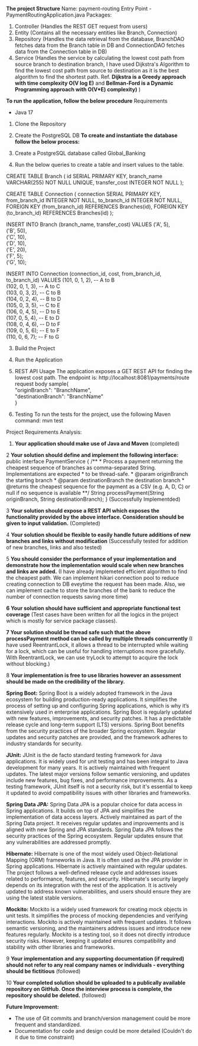 **The project Structure**
Name: payment-routing
Entry Point - PaymentRoutingApplication.java
Packages: 
1. Controller (Handles the REST GET request from users)
2. Entity (Contains all the necessary entities like Branch, Connection)
3. Repository (Handles the data retrieval from the database, BranchDAO fetches data from the Branch table in DB and ConnectionDAO fetches data from the Connection table in DB)
4. Service (Handles the service by calculating the lowest cost path from source branch to destination branch, I have used Dijkstra's Algorithm to find the lowest cost path from source to destination as it is the best algorithm to find the shortest path. Ref. **Dijkstra is a Greedy approach with time complexity O(V log E)** and **Bellman-Ford is a Dynamic Programming approach with O(V*E) complexity)** )


**To run the application, follow the below procedure**
Requirements
* Java 17

1. Clone the Repository
2. Create the PostgreSQL DB
**To create and instantiate the database follow the below process:**

1. Create a PostgreSQL database called Global_Banking
2. Run the below queries to create a table and insert values to the table.
   
CREATE TABLE Branch (
    id SERIAL PRIMARY KEY,
    branch_name VARCHAR(255) NOT NULL UNIQUE,
    transfer_cost INTEGER NOT NULL
);

CREATE TABLE Connection (
    connection SERIAL PRIMARY KEY,
    from_branch_id INTEGER NOT NULL,
    to_branch_id INTEGER NOT NULL,
    FOREIGN KEY (from_branch_id) REFERENCES Branches(id),
    FOREIGN KEY (to_branch_id) REFERENCES Branches(id)
);

INSERT INTO Branch (branch_name, transfer_cost) VALUES
('A', 5),<br/>
('B', 50),<br/>
('C', 10),<br/>
('D', 10),<br/>
('E', 20),<br/>
('F', 5);<br/>
('G', 10);<br/>



INSERT INTO Connection (connection_id, cost, from_branch_id, to_branch_id) VALUES
(101, 0, 1, 2),  -- A to B<br/>
(102, 0, 1, 3),  -- A to C<br/>
(103, 0, 3, 2),  -- C to B<br/>
(104, 0, 2, 4),  -- B to D<br/>
(105, 0, 3, 5),  -- C to E<br/>
(106, 0, 4, 5),  -- D to E<br/>
(107, 0, 5, 4),  -- E to D<br/>
(108, 0, 4, 6),  -- D to F<br/>
(109, 0, 5, 6);  -- E to F<br/>
(110, 0, 6, 7);  -- F to G<br/>
   
3. Build the Project
4. Run the Application
5. REST API Usage
The application exposes a GET REST API for finding the lowest cost path. The endpoint is:
http://localhost:8081/payments/route<br/>
request body sample{<br/>
  "originBranch": "BranchName",<br/>
  "destinationBranch": "BranchName"<br/>
}<br/>

7. Testing
To run the tests for the project, use the following Maven command: mvn test


Project Requirements Analysis:

 1. **Your application should make use of Java and Maven** (completed)
 
 2 **Your solution should define and implement the following interface:**
 public interface PaymentService {
    /**
     * Process a payment returning the cheapest sequence of branches as comma-separated String. 
Implementations are expected
     * to be thread-safe.
     * @param originBranch the starting branch
     * @param destinationBranch the destination branch
     * @returns the cheapest sequence for the payment as a CSV (e.g. A, D, C) or null if no sequence is 
available
    **/
    String processPayment(String originBranch, String destinationBranch);
 } 
 (Successfully Implementded)

 3 **Your solution should expose a REST API which exposes the functionality provided by the above interface. Consideration should be given to input validation.** (Completed)

4 **Your solution should be flexible to easily handle future additions of new branches and links without modification**  (Successfully tested for addition of new branches, links and also tested)
 
 5 **You should consider the performance of your implementation and demonstrate how the implementation would scale when new branches and links are added.** (I have already implemeted efficient algorithm to find the cheapest path. We can implement hikari connection pool to reduce creating connection to DB eveytime the request has been made. Also, we can implement cache to store the branches of the bank to reduce the number of connection requests saving more time)

 **6 Your solution should have sufficient and appropriate functional test coverage** (Test cases have been written for all the logics in the project which is mostly for service package classes).
 
 **7 Your solution should be thread safe such that the above processPayment method can be called by multiple threads concurrently** (I have used ReentrantLock, it allows a thread to be interrupted while waiting for a lock, which can be useful for handling interruptions more gracefully. With ReentrantLock, we can use tryLock to attempt to acquire the lock without blocking.)

 
 8 **Your implementation is free to use libraries however an assessment should be made on the credibility of the library.**

**Spring Boot:** Spring Boot is a widely adopted framework in the Java ecosystem for building production-ready applications. It simplifies the process of setting up and configuring Spring applications, which is why it’s extensively used in enterprise applications. Spring Boot is regularly updated with new features, improvements, and security patches. It has a predictable release cycle and long-term support (LTS) versions. Spring Boot benefits from the security practices of the broader Spring ecosystem. Regular updates and security patches are provided, and the framework adheres to industry standards for security.

**JUnit:** JUnit is the de facto standard testing framework for Java applications. It is widely used for unit testing and has been integral to Java development for many years. It is actively maintained with frequent updates. The latest major versions follow semantic versioning, and updates include new features, bug fixes, and performance improvements. As a testing framework, JUnit itself is not a security risk, but it's essential to keep it updated to avoid compatibility issues with other libraries and frameworks.

**Spring Data JPA:** Spring Data JPA is a popular choice for data access in Spring applications. It builds on top of JPA and simplifies the implementation of data access layers. Actively maintained as part of the Spring Data project. It receives regular updates and improvements and is aligned with new Spring and JPA standards. Spring Data JPA follows the security practices of the Spring ecosystem. Regular updates ensure that any vulnerabilities are addressed promptly.

**Hibernate:** Hibernate is one of the most widely used Object-Relational Mapping (ORM) frameworks in Java. It is often used as the JPA provider in Spring applications. Hibernate is actively maintained with regular updates. The project follows a well-defined release cycle and addresses issues related to performance, features, and security. Hibernate's security largely depends on its integration with the rest of the application. It is actively updated to address known vulnerabilities, and users should ensure they are using the latest stable versions.

**Mockito:** Mockito is a widely used framework for creating mock objects in unit tests. It simplifies the process of mocking dependencies and verifying interactions. Mockito is actively maintained with frequent updates. It follows semantic versioning, and the maintainers address issues and introduce new features regularly. Mockito is a testing tool, so it does not directly introduce security risks. However, keeping it updated ensures compatibility and stability with other libraries and frameworks.
 
 9 **Your implementation and any supporting documentation (if required) should not refer to any real company names or individuals - everything should be fictitious** (followed)
 
 10 **Your completed solution should be uploaded to a publically available repository on GitHub. Once the interview process is complete, the repository should be deleted.** (followed)


**Future Improvement:**
* The use of Git commits and branch/version management could be more frequent and standardized.
* Documentation for code and design could be more detailed (Couldn't do it due to time constraint) 
